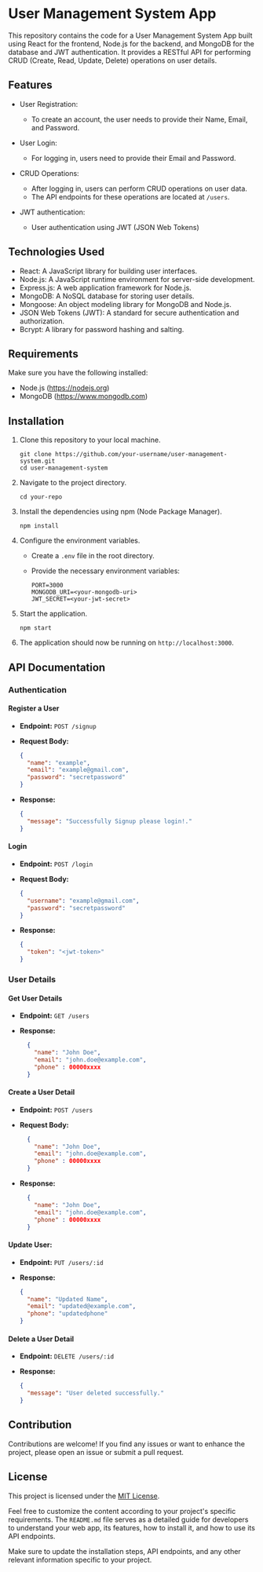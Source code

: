 # User Management System App

This repository contains the code for a User Management System App built using React for the frontend, Node.js for the backend, and MongoDB for the database and JWT authentication. It provides a RESTful API for performing CRUD (Create, Read, Update, Delete) operations on user details.

## Features

- User Registration:

  - To create an account, the user needs to provide their Name, Email, and Password.

- User Login:

  - For logging in, users need to provide their Email and Password.

- CRUD Operations:

  - After logging in, users can perform CRUD operations on user data.
  - The API endpoints for these operations are located at `/users`.

- JWT authentication:
  - User authentication using JWT (JSON Web Tokens)

## Technologies Used

- React: A JavaScript library for building user interfaces.
- Node.js: A JavaScript runtime environment for server-side development.
- Express.js: A web application framework for Node.js.
- MongoDB: A NoSQL database for storing user details.
- Mongoose: An object modeling library for MongoDB and Node.js.
- JSON Web Tokens (JWT): A standard for secure authentication and authorization.
- Bcrypt: A library for password hashing and salting.

## Requirements

Make sure you have the following installed:

- Node.js (https://nodejs.org)
- MongoDB (https://www.mongodb.com)

## Installation

1. Clone this repository to your local machine.

   ```shell
   git clone https://github.com/your-username/user-management-system.git
   cd user-management-system
   ```

2. Navigate to the project directory.

   ```shell
   cd your-repo
   ```

3. Install the dependencies using npm (Node Package Manager).

   ```shell
   npm install
   ```

4. Configure the environment variables.

   - Create a `.env` file in the root directory.
   - Provide the necessary environment variables:

     ```plaintext
     PORT=3000
     MONGODB_URI=<your-mongodb-uri>
     JWT_SECRET=<your-jwt-secret>
     ```

5. Start the application.

   ```shell
   npm start
   ```

6. The application should now be running on `http://localhost:3000`.

## API Documentation

### Authentication

#### Register a User

- **Endpoint:** `POST /signup`
- **Request Body:**

  ```json
  {
    "name": "example",
    "email": "example@gmail.com",
    "password": "secretpassword"
  }
  ```

- **Response:**

  ```json
  {
    "message": "Successfully Signup please login!."
  }
  ```

#### Login

- **Endpoint:** `POST /login`
- **Request Body:**

  ```json
  {
    "username": "example@gmail.com",
    "password": "secretpassword"
  }
  ```

- **Response:**

  ```json
  {
    "token": "<jwt-token>"
  }
  ```

### User Details

#### Get User Details

- **Endpoint:** `GET /users`
- **Response:**

  ```json
    {
      "name": "John Doe",
      "email": "john.doe@example.com",
      "phone" : 00000xxxx
    }

  ```

#### Create a User Detail

- **Endpoint:** `POST /users`
- **Request Body:**

  ```json
    {
      "name": "John Doe",
      "email": "john.doe@example.com",
      "phone" : 00000xxxx
    }

  ```

- **Response:**

  ```json
    {
      "name": "John Doe",
      "email": "john.doe@example.com",
      "phone" : 00000xxxx
    }

  ```

#### Update User:

- **Endpoint:** `PUT /users/:id`
- **Response:**

  ```json
  {
    "name": "Updated Name",
    "email": "updated@example.com",
    "phone": "updatedphone"
  }
  ```

#### Delete a User Detail

- **Endpoint:** `DELETE /users/:id`
- **Response:**

  ```json
  {
    "message": "User deleted successfully."
  }
  ```

## Contribution

Contributions are welcome! If you find any issues or want to enhance the project, please open an issue or submit a pull request.

## License

This project is licensed under the [MIT License](LICENSE).

Feel free to customize the content according to your project's specific requirements. The `README.md` file serves as a detailed guide for developers to understand your web app, its features, how to install it, and how to use its API endpoints.

Make sure to update the installation steps, API endpoints, and any other relevant information specific to your project.
